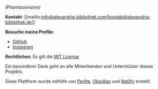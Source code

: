 _(Phantasiename)_

**Kontakt**: [[mailto:info@alexandria-bibliothek.com|kontakt@alexandria-bibliothek.de]]

**Besuche meine Profile**: 
- [GitHub](https://github.com/07Hollow)
- [Instagram](https://instagram.com/sebastian._.2707)

**Rechtliches**:  Es gilt die [MIT License](https://github.com/07Hollow/Bibliothek_von_Alexandria/blob/main/LICENSE)

Ein besonderer Dank geht an alle Mitwirkenden und Unterstützer dieses Projekts.

Diese Plattform wurde mithilfe von [Perlite](https://github.com/secure-77/perlite), [Obsidian](https://obsidian.md) und [Netlify](https://www.netlify.com) erstellt.


